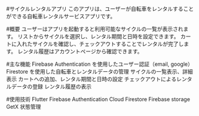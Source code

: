 #サイクルレンタルアプリ
このアプリは、ユーザーが自転車をレンタルすることができる自転車レンタルサービスアプリです。

#概要
ユーザーはアプリを起動すると利用可能なサイクルの一覧が表示されます。
リストからサイクルを選択し、レンタル期間と日時を設定できます。
カートに入れたサイクルを確認し、チェックアウトすることでレンタルが完了します。
レンタル履歴はアカウントページから確認できます。

#主な機能
Firebase Authentication を使用したユーザー認証（email, google）
Firestore を使用した自転車とレンタルデータの管理
サイクルの一覧表示、詳細表示
カートへの追加、レンタル期間と日時の設定
チェックアウトによるレンタルデータの登録
レンタル履歴の表示

#使用技術
Flutter
Firebase Authentication
Cloud Firestore
Firebase storage
GetX 状態管理
